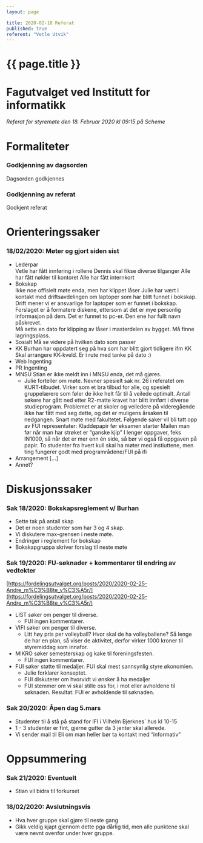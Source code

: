 ```yaml
---
layout: page

title: 2020-02-18 Referat
published: true
referent: "Vetle Utvik"
---
```

# {{ page.title }}

# Fagutvalget ved Institutt for informatikk

*Referat for styremøte den 18. Februar 2020 kl 09:15 på Scheme*

# Formaliteter

### Godkjenning av dagsorden

Dagsorden godkjennes

### Godkjenning av referat

Godkjent referat

# Orienteringssaker

### 18/02/2020: Møter og gjort siden sist

-   Lederpar  
    Vetle har fått innføring i rollene
    Dennis skal fikse diverse tilganger
    Alle har fått nøkler til kontoret
    Alle har fått internkort
-   Bokskap  
    Ikke noe offisielt møte enda, men har klippet låser
    Julie har vært i kontakt med driftsavdelingen om laptoper som har blitt funnet i bokskap. Drift mener vi er ansvarlige for laptoper som er funnet i bokskap. Forslaget er å formatere diskene, ettersom at det er mye personlig informasjon på dem.
    Det er funnet to pc-er. Den ene har fullt navn påskrevet.   
    Må sette en dato for klipping av låser i masterdelen av bygget.
    Må finne lagringsplass.
-   Sosialt
    Må se videre på hvilken dato som passer
-   KK
    Burhan har oppdatert seg på hva som har blitt gjort tidligere ifm KK
    Skal arrangere KK-kveld. Er i rute med tanke på dato :)
-   Web
    Ingenting
-   PR
    Ingenting
-   MNSU
    Stian er ikke meldt inn i MNSU enda, det må gjøres.
    - Julie forteller om møte.
        Nevner spesielt sak nr. 26 i referatet om KURT-tilbudet. Virker som et bra tilbud for alle, og spesielt gruppelærere som føler de ikke helt får til å veilede optimalt.
        Antall søkere har gått ned etter R2-matte kravet har blitt innført i diverse studieprogram. Problemet er at skoler og veiledere på videregående ikke har fått med seg dette, og det er muligens årsaken til nedgangen.
        Snart møte med fakultetet. Følgende saker vil bli tatt opp av FUI representater:
        Kladdepapir før eksamen starter
        Mailen man før når man har strøket er “ganske kjip”
        I lenger oppgaver, feks IN1000, så når det er mer enn én side, så bør vi også få oppgaven på papir.
        To studenter fra hvert kull skal ha møter med instiuttene, men ting fungerer godt med programrådene/FUI på ifi
-   Arrangement
    [...]
-   Annet?


# Diskusjonssaker

### Sak 18/2020: Bokskapsreglement v/ Burhan

-   Sette tak på antall skap
-   Det er noen studenter som har 3 og 4 skap.
-   Vi diskutere max-grensen i neste møte.
-   Endringer i reglement for bokskap
-   Bokskapgruppa skriver forslag til neste møte


### Sak 19/2020: FU-søknader + kommentarer til endring av vedtekter

[https://fordelingsutvalget.org/posts/2020/2020-02-25-Andre_m%C3%B8te_v%C3%A5r/](https://fordelingsutvalget.org/posts/2020/2020-02-25-Andre_m%C3%B8te_v%C3%A5r/)
-   LIST søker om penger til diverse.
    - FUI ingen kommentarer.
-   VIFI søker om penger til diverse.
    - Litt høy pris per volleyball? Hvor skal de ha volleyballene? Så lenge de har en plan, så viser de aktivitet, derfor virker 1000 kroner til styremiddag som innafor.
-   MIKRO søker semesterskap og kake til foreningsfesten.
    - FUI ingen kommentarer.
-   FUI søker støtte til medaljer. FUI skal mest sannsynlig styre økonomien.
    - Julie forklarer konseptet.
    - FUI diskuterer om hvorvidt vi ønsker å ha medaljer
    - FUI stemmer om vi skal stille oss for, i mot eller avholdene til søknaden. Resultat: FUI er avholdende til søknaden.


### Sak 20/2020: Åpen dag 5.mars

-   Studenter til å stå på stand for IFI i Vilhelm Bjerknes` hus kl 10-15
-   1 - 3 studenter er fint, gjerne gutter da 3 jenter skal allerede.
-   Vi sender mail til Eli om man heller bør ta kontakt med “informativ”


# Oppsummering

### Sak 21/2020: Eventuelt

-   Stian vil bidra til forkurset
    

### 18/02/2020: Avslutningsvis

-   Hva hver gruppe skal gjøre til neste gang
-   Gikk veldig kjapt gjennom dette pga dårlig tid, men alle punktene skal være nevnt ovenfor under hver gruppe.
